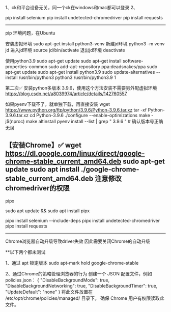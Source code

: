 1、ck和平台设备无关，同一个ck在windows和mac都可以登录
2、

pip install selenium
pip install undetected-chromedriver
pip install requests

-----------------------------------------------
pip 环境问题，在Ubuntu

安装虚拟环境     sudo apt-get install python3-venv
新建jd环境      python3 -m venv jd
进入jd环境      source jd/bin/activate
退出jd环境      deactivate

使用python3.9
sudo apt-get update
sudo apt-get install software-properties-common
sudo add-apt-repository ppa:deadsnakes/ppa
sudo apt-get update
sudo apt-get install python3.9
sudo update-alternatives --install /usr/bin/python3 python3 /usr/bin/python3.9 1

第二次✅
安装python多版本 3.9.6，使用这个方法安装不需要另外配虚拟环境
https://blog.csdn.net/a8039974/article/details/142760557

如果pyenv下载不了，就单独下载，再直接安装
wget https://www.python.org/ftp/python/3.9.6/Python-3.9.6.tar.xz
tar -xf Python-3.9.6.tar.xz
cd Python-3.9.6
./configure --enable-optimizations
make -j$(nproc)
make altinstall
pyenv install --list | grep " 3.9.6 "  # 确认版本号正确无误

【安装Chrome】✅
wget https://dl.google.com/linux/direct/google-chrome-stable_current_amd64.deb
sudo apt-get update
sudo apt install ./google-chrome-stable_current_amd64.deb
注意修改chromedriver的权限
------------------------------------------------
pipx

sudo apt update && sudo apt install pipx

pipx install selenium --include-deps
pipx install undetected-chromedriver
pipx install requests

<!-- pip3 install pyautogui 鼠标点击 -->
<!-- pip3 install Pillow 图像处理 -->

<!-- pip install mysql-connector-python mysql数据库 -->

---------------------------------
Chrome浏览器自动升级导致driver失效
因此需要关闭Chrome的自动升级

**以下两个都未测试

1、通过 apt 锁定版本 sudo apt-mark hold google-chrome-stable

2、通过Chrome的策略管理浏览器的行为
创建一个 JSON 配置文件，例如 policies.json：
{
    "DisableBackgroundMode": true,
    "DisableBackgroundNetworking": true,
    "DisableBackgroundTimer": true,
    "UpdateDefault": "none"
}
将此文件放置在 /etc/opt/chrome/policies/managed/ 目录下。
确保 Chrome 用户有权限读取此文件。
